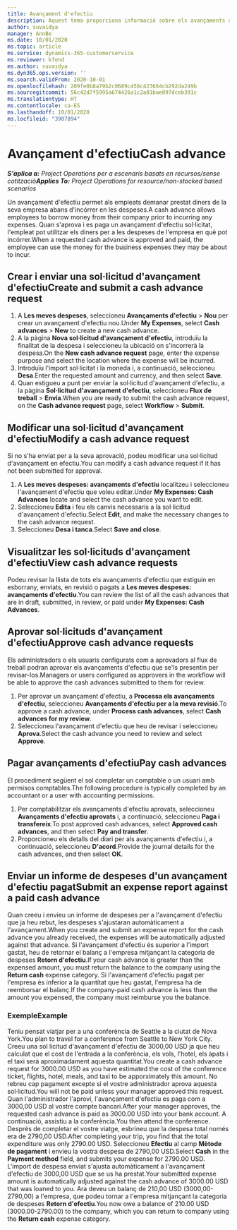 ```yaml
---
title: Avançament d'efectiu
description: Aquest tema proporciona informació sobre els avançaments d'efectiu.
author: suvaidya
manager: AnnBe
ms.date: 10/01/2020
ms.topic: article
ms.service: dynamics-365-customerservice
ms.reviewer: kfend
ms.author: suvaidya
ms.dyn365.ops.version: ''
ms.search.validFrom: 2020-10-01
ms.openlocfilehash: 209fe0b8a79b2c0689c458c423664cb292da249b
ms.sourcegitcommit: 56c42d7f5995a674426a1c2a81bae897dceb391c
ms.translationtype: HT
ms.contentlocale: ca-ES
ms.lasthandoff: 10/01/2020
ms.locfileid: "3907894"
---
```

# <a name="cash-advance"></a><span data-ttu-id="a16d0-103">Avançament d'efectiu</span><span class="sxs-lookup"><span data-stu-id="a16d0-103">Cash advance</span></span>

<span data-ttu-id="a16d0-104">_**S'aplica a:** Project Operations per a escenaris basats en recursos/sense cotització_</span><span class="sxs-lookup"><span data-stu-id="a16d0-104">_**Applies To:** Project Operations for resource/non-stocked based scenarios_</span></span>

<span data-ttu-id="a16d0-105">Un avançament d'efectiu permet als empleats demanar prestat diners de la seva empresa abans d'incórrer en les despeses.</span><span class="sxs-lookup"><span data-stu-id="a16d0-105">A cash advance allows employees to borrow money from their company prior to incurring any expenses.</span></span> <span data-ttu-id="a16d0-106">Quan s'aprova i es paga un avançament d'efectiu sol·licitat, l'empleat pot utilitzar els diners per a les despeses de l'empresa en què pot incórrer.</span><span class="sxs-lookup"><span data-stu-id="a16d0-106">When a requested cash advance is approved and paid, the employee can use the money for the business expenses they may be about to incur.</span></span> 

## <a name="create-and-submit-a-cash-advance-request"></a><span data-ttu-id="a16d0-107">Crear i enviar una sol·licitud d'avançament d'efectiu</span><span class="sxs-lookup"><span data-stu-id="a16d0-107">Create and submit a cash advance request</span></span>

1. <span data-ttu-id="a16d0-108">A **Les meves despeses**, seleccioneu **Avançaments d'efectiu** > **Nou** per crear un avançament d'efectiu nou.</span><span class="sxs-lookup"><span data-stu-id="a16d0-108">Under **My Expenses**, select **Cash advances** > **New** to create a new cash advance.</span></span> 
2. <span data-ttu-id="a16d0-109">A la pàgina **Nova sol·licitud d'avançament d'efectiu**, introduïu la finalitat de la despesa i seleccioneu la ubicació on s'incorrerà la despesa.</span><span class="sxs-lookup"><span data-stu-id="a16d0-109">On the **New cash advance request** page, enter the expense purpose and select the location where the expense will be incurred.</span></span>
3. <span data-ttu-id="a16d0-110">Introduïu l'import sol·licitat i la moneda i, a continuació, seleccioneu **Desa**.</span><span class="sxs-lookup"><span data-stu-id="a16d0-110">Enter the requested amount and currency, and then select **Save**.</span></span> 
4. <span data-ttu-id="a16d0-111">Quan estigueu a punt per enviar la sol·licitud d'avançament d'efectiu, a la pàgina **Sol·licitud d'avançament d'efectiu**, seleccioneu **Flux de treball** > **Envia**.</span><span class="sxs-lookup"><span data-stu-id="a16d0-111">When you are ready to submit the cash advance request, on the **Cash advance request** page, select **Workflow** > **Submit**.</span></span>

## <a name="modify-a-cash-advance-request"></a><span data-ttu-id="a16d0-112">Modificar una sol·licitud d'avançament d'efectiu</span><span class="sxs-lookup"><span data-stu-id="a16d0-112">Modify a cash advance request</span></span>

<span data-ttu-id="a16d0-113">Si no s'ha enviat per a la seva aprovació, podeu modificar una sol·licitud d'avançament en efectiu.</span><span class="sxs-lookup"><span data-stu-id="a16d0-113">You can modify a cash advance request if it has not been submitted for approval.</span></span>

1. <span data-ttu-id="a16d0-114">A **Les meves despeses: avançaments d'efectiu** localitzeu i seleccioneu l'avançament d'efectiu que voleu editar.</span><span class="sxs-lookup"><span data-stu-id="a16d0-114">Under **My Expenses: Cash Advances** locate and select the cash advance you want to edit.</span></span>
2. <span data-ttu-id="a16d0-115">Seleccioneu **Edita** i feu els canvis necessaris a la sol·licitud d'avançament d'efectiu.</span><span class="sxs-lookup"><span data-stu-id="a16d0-115">Select **Edit**, and make the necessary changes to the cash advance request.</span></span> 
3. <span data-ttu-id="a16d0-116">Seleccioneu **Desa i tanca**.</span><span class="sxs-lookup"><span data-stu-id="a16d0-116">Select **Save and close**.</span></span>


## <a name="view-cash-advance-requests"></a><span data-ttu-id="a16d0-117">Visualitzar les sol·licituds d'avançament d'efectiu</span><span class="sxs-lookup"><span data-stu-id="a16d0-117">View cash advance requests</span></span>
<span data-ttu-id="a16d0-118">Podeu revisar la llista de tots els avançaments d'efectiu que estiguin en esborrany, enviats, en revisió o pagats a **Les meves despeses: avançaments d'efectiu**.</span><span class="sxs-lookup"><span data-stu-id="a16d0-118">You can review the list of all the cash advances that are in draft, submitted, in review, or paid under **My Expenses: Cash Advances**.</span></span> 

## <a name="approve-cash-advance-requests"></a><span data-ttu-id="a16d0-119">Aprovar sol·licituds d'avançament d'efectiu</span><span class="sxs-lookup"><span data-stu-id="a16d0-119">Approve cash advance requests</span></span>

<span data-ttu-id="a16d0-120">Els administradors o els usuaris configurats com a aprovadors al flux de treball podran aprovar els avançaments d'efectiu que se'ls presentin per revisar-los.</span><span class="sxs-lookup"><span data-stu-id="a16d0-120">Managers or users configured as approvers in the workflow will be able to approve the cash advances submitted to them for review.</span></span> 

1. <span data-ttu-id="a16d0-121">Per aprovar un avançament d'efectiu, a **Processa els avançaments d'efectiu**, seleccioneu **Avançaments d'efectiu per a la meva revisió**.</span><span class="sxs-lookup"><span data-stu-id="a16d0-121">To approve a cash advance, under **Process cash advances**, select **Cash advances for my review**.</span></span>
2. <span data-ttu-id="a16d0-122">Seleccioneu l'avançament d'efectiu que heu de revisar i seleccioneu **Aprova**.</span><span class="sxs-lookup"><span data-stu-id="a16d0-122">Select the cash advance you need to review and select **Approve**.</span></span>  

## <a name="pay-cash-advances"></a><span data-ttu-id="a16d0-123">Pagar avançaments d'efectiu</span><span class="sxs-lookup"><span data-stu-id="a16d0-123">Pay cash advances</span></span> 
<span data-ttu-id="a16d0-124">El procediment següent el sol completar un comptable o un usuari amb permisos comptables.</span><span class="sxs-lookup"><span data-stu-id="a16d0-124">The following procedure is typically completed by an accountant or a user with accounting permissions.</span></span>

1. <span data-ttu-id="a16d0-125">Per comptabilitzar els avançaments d'efectiu aprovats, seleccioneu **Avançaments d'efectiu aprovats** i, a continuació, seleccioneu **Paga i transfereix**.</span><span class="sxs-lookup"><span data-stu-id="a16d0-125">To post approved cash advances, select **Approved cash advances**, and then select **Pay and transfer**.</span></span>  
2. <span data-ttu-id="a16d0-126">Proporcioneu els detalls del diari per als avançaments d'efectiu i, a continuació, seleccioneu **D'acord**.</span><span class="sxs-lookup"><span data-stu-id="a16d0-126">Provide the journal details for the cash advances, and then select **OK**.</span></span> 

## <a name="submit-an-expense-report-against-a-paid-cash-advance"></a><span data-ttu-id="a16d0-127">Enviar un informe de despeses d'un avançament d'efectiu pagat</span><span class="sxs-lookup"><span data-stu-id="a16d0-127">Submit an expense report against a paid cash advance</span></span> 

<span data-ttu-id="a16d0-128">Quan creeu i envieu un informe de despeses per a l'avançament d'efectiu que ja heu rebut, les despeses s'ajustaran automàticament a l'avançament.</span><span class="sxs-lookup"><span data-stu-id="a16d0-128">When you create and submit an expense report for the cash advance you already received, the expenses will be automatically adjusted against that advance.</span></span> <span data-ttu-id="a16d0-129">Si l'avançament d'efectiu és superior a l'import gastat, heu de retornar el balanç a l'empresa mitjançant la categoria de despeses **Retorn d'efectiu**.</span><span class="sxs-lookup"><span data-stu-id="a16d0-129">If your cash advance is greater than the expensed amount, you must return the balance to the company using the **Return cash** expense category.</span></span> <span data-ttu-id="a16d0-130">Si l'avançament d'efectiu pagat per l'empresa és inferior a la quantitat que heu gastat, l'empresa ha de reemborsar el balanç.</span><span class="sxs-lookup"><span data-stu-id="a16d0-130">If the company-paid cash advance is less than the amount you expensed, the company must reimburse you the balance.</span></span> 

### <a name="example"></a><span data-ttu-id="a16d0-131">Exemple</span><span class="sxs-lookup"><span data-stu-id="a16d0-131">Example</span></span>
<span data-ttu-id="a16d0-132">Teniu pensat viatjar per a una conferència de Seattle a la ciutat de Nova York.</span><span class="sxs-lookup"><span data-stu-id="a16d0-132">You plan to travel for a conference from Seattle to New York City.</span></span> <span data-ttu-id="a16d0-133">Creeu una sol licitud d'avançament d'efectiu de 3000,00 USD ja que heu calculat que el cost de l'entrada a la conferència, els vols, l'hotel, els àpats i el taxi serà aproximadament aquesta quantitat.</span><span class="sxs-lookup"><span data-stu-id="a16d0-133">You create a cash advance request for 3000.00 USD as you have estimated the cost of the conference ticket, flights, hotel, meals, and taxi to be apporximately this amount.</span></span> <span data-ttu-id="a16d0-134">No rebreu cap pagament excepte si el vostre administrador aprova aquesta sol·licitud.</span><span class="sxs-lookup"><span data-stu-id="a16d0-134">You will not be paid unless your manager approved this request.</span></span> <span data-ttu-id="a16d0-135">Quan l'administrador l'aprovi, l'avançament d'efectiu es paga com a 3000,00 USD al vostre compte bancari.</span><span class="sxs-lookup"><span data-stu-id="a16d0-135">After your manager approves, the requested cash advance is paid as 3000.00 USD into your bank account.</span></span> <span data-ttu-id="a16d0-136">A continuació, assistiu a la conferència.</span><span class="sxs-lookup"><span data-stu-id="a16d0-136">You then attend the conference.</span></span> <span data-ttu-id="a16d0-137">Després de completar el vostre viatge, esbrineu que la despesa total només era de 2790,00 USD.</span><span class="sxs-lookup"><span data-stu-id="a16d0-137">After completing your trip, you find that the total expenditure was only 2790.00 USD.</span></span> <span data-ttu-id="a16d0-138">Seleccioneu **Efectiu** al camp **Mètode de pagament** i envieu la vostra despesa de 2790,00 USD.</span><span class="sxs-lookup"><span data-stu-id="a16d0-138">Select **Cash** in the **Payment method** field, and submits your expense for 2790.00 USD.</span></span> <span data-ttu-id="a16d0-139">L'import de despesa enviat s'ajusta automàticament a l'avançament d'efectiu de 3000,00 USD que se us ha prestat.</span><span class="sxs-lookup"><span data-stu-id="a16d0-139">Your submitted expense amount is automatically adjusted against the cash advance of 3000.00 USD that was loaned to you.</span></span> <span data-ttu-id="a16d0-140">Ara deveu un balanç de 210,00 USD (3000,00-2790,00) a l'empresa, que podeu tornar a l'empresa mitjançant la categoria de despeses **Retorn d'efectiu**.</span><span class="sxs-lookup"><span data-stu-id="a16d0-140">You now owe a balance of 210.00 USD (3000.00-2790.00) to the company, which you can return to company using the **Return cash** expense category.</span></span> 
